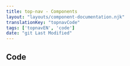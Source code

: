 ```yaml
---
title: top-nav - Components
layout: "layouts/component-documentation.njk"
translationKey: "topnavCode"
tags: ['topnavEN', 'code']
date: "git Last Modified"
---
```


## Code
